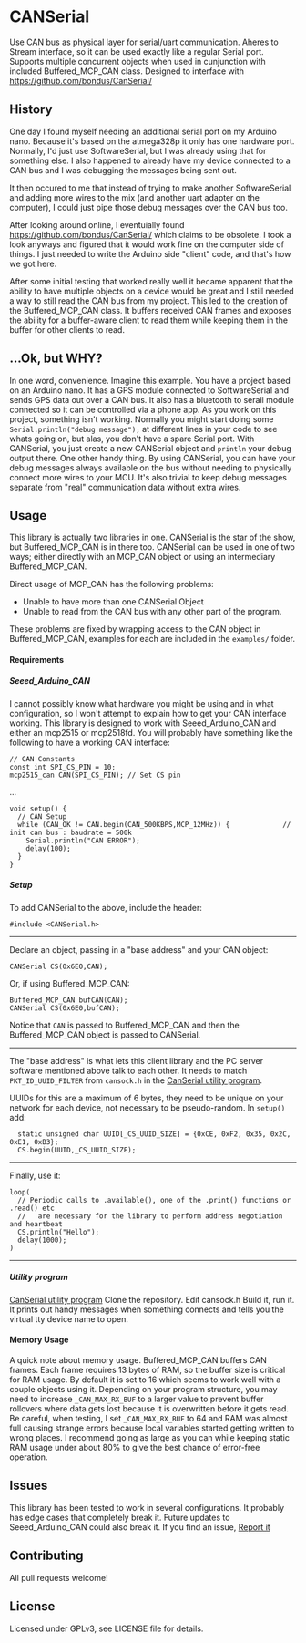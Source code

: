 # CANSerial

Use CAN bus as physical layer for serial/uart communication.
Aheres to Stream interface, so it can be used exactly like a regular Serial port. Supports multiple concurrent objects when used in cunjunction with included Buffered_MCP_CAN class. Designed to interface with https://github.com/bondus/CanSerial/

## History
One day I found myself needing an additional serial port on my Arduino nano. Because it's based on the atmega328p it only has one hardware port. Normally, I'd just use SoftwareSerial, but I was already using that for something else. I also happened to already have my device connected to a CAN bus and I was debugging the messages being sent out.

It then occured to me that instead of trying to make another SoftwareSerial and adding more wires to the mix (and another uart adapter on the computer), I could just pipe those debug messages over the CAN bus too.

After looking around online, I eventuially found https://github.com/bondus/CanSerial/ which claims to be obsolete. I took a look anyways and figured that it would work fine on the computer side of things. I just needed to write the Arduino side "client" code, and that's how we got here.

After some initial testing that worked really well it became apparent that the ability to have multiple objects on a device would be great and I still needed a way to still read the CAN bus from my project. This led to the creation of the Buffered_MCP_CAN class. It buffers received CAN frames and exposes the ability for a buffer-aware client to read them while keeping them in the buffer for other clients to read.

## ...Ok, but WHY?
In one word, convenience.
Imagine this example. You have a project based on an Arduino nano. It has a GPS module connected to SoftwareSerial and sends GPS data out over a CAN bus. It also has a bluetooth to serail module connected so it can be controlled via a phone app. As you work on this project, something isn't working. Normally you might start doing some `Serial.println("debug message");` at different lines in your code to see whats going on, but alas, you don't have a spare Serial port. 
With CANSerial, you just create a new CANSerial object and `println` your debug output there.
One other handy thing. By using CANSerial, you can have your debug messages always available on the bus without needing to physically connect more wires to your MCU. It's also trivial to keep debug messages separate from "real" communication data without extra wires.

## Usage
This library is actually two libraries in one. CANSerial is the star of the show, but Buffered_MCP_CAN is in there too.
CANSerial can be used in one of two ways; either directly with an MCP_CAN object or using an intermediary Buffered_MCP_CAN.

Direct usage of MCP_CAN has the following problems:
 - Unable to have more than one CANSerial Object
 - Unable to read from the CAN bus with any other part of the program.
 
These problems are fixed by wrapping access to the CAN object in Buffered_MCP_CAN, examples for each are included in the `examples/` folder.

#### Requirements
##### Seeed_Arduino_CAN
I cannot possibly know what hardware you might be using and in what configuration, so I won't attempt to explain how to get your CAN interface working. This library is designed to work with Seeed_Arduino_CAN and either an mcp2515 or mcp2518fd.
You will probably have something like the following to have a working CAN interface:
```
// CAN Constants
const int SPI_CS_PIN = 10;
mcp2515_can CAN(SPI_CS_PIN); // Set CS pin
```
...
```
void setup() {
  // CAN Setup
  while (CAN_OK != CAN.begin(CAN_500KBPS,MCP_12MHz)) {             // init can bus : baudrate = 500k
    Serial.println("CAN ERROR");
    delay(100);
  }
}
```
##### Setup
To add CANSerial to the above, include the header:
```
#include <CANSerial.h>
```

---
Declare an object, passing in a "base address" and your CAN object:
```
CANSerial CS(0x6E0,CAN);
```
Or, if using Buffered_MCP_CAN:
```
Buffered_MCP_CAN bufCAN(CAN);
CANSerial CS(0x6E0,bufCAN);
```
Notice that `CAN` is passed to Buffered_MCP_CAN and then the Buffered_MCP_CAN object is passed to CANSerial.

---
The "base address" is what lets this client library and the PC server software mentioned above talk to each other. It needs to match `PKT_ID_UUID_FILTER` from `cansock.h` in the [CanSerial utility program](https://github.com/bondus/CanSerial/).

UUIDs for this are a maximum of 6 bytes, they need to be unique on your network for each device, not necessary to be pseudo-random.
In `setup()` add:
```
  static unsigned char UUID[_CS_UUID_SIZE] = {0xCE, 0xF2, 0x35, 0x2C, 0xE1, 0xB3};
  CS.begin(UUID,_CS_UUID_SIZE);
```

---
Finally, use it:
```
loop(
  // Periodic calls to .available(), one of the .print() functions or .read() etc
  //   are necessary for the library to perform address negotiation and heartbeat
  CS.println("Hello");
  delay(1000);
)
```

---
##### Utility program
[CanSerial utility program](https://github.com/bondus/CanSerial/)
Clone the repository. Edit cansock.h Build it, run it.
It prints out handy messages when something connects and tells you the virtual tty device name to open.

#### Memory Usage
A quick note about memory usage.
Buffered_MCP_CAN buffers CAN frames. Each frame requires 13 bytes of RAM, so the buffer size is critical for RAM usage. By default it is set to 16 which seems to work well with a couple objects using it. Depending on your program structure, you may need to increase `_CAN_MAX_RX_BUF` to a larger value to prevent buffer rollovers where data gets lost because it is overwritten before it gets read. Be careful, when testing, I set `_CAN_MAX_RX_BUF` to 64 and RAM was almost full causing strange errors because local variables started getting written to wrong places. I recommend going as large as you can while keeping static RAM usage under about 80% to give the best chance of error-free operation.

## Issues
This library has been tested to work in several configurations. It probably has edge cases that completely break it. Future updates to Seeed_Arduino_CAN could also break it.
If you find an issue, [Report it](https://github.com/techie66/CANSerial/issues/new)

## Contributing
All pull requests welcome!

## License
Licensed under GPLv3, see LICENSE file for details.
